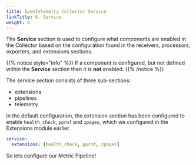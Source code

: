 ```yaml
---
title: OpenTelemetry Collector Service
linkTitle: 6. Service
weight: 6
---
```


The **Service** section is used to configure what components are enabled in the Collector based on the configuration found in the receivers, processors, exporters, and extensions sections.

{{% notice style="info" %}}
If a component is configured, but not defined within the **Service** section then it is **not** enabled.
{{% /notice %}}

The service section consists of three sub-sections:

- extensions
- pipelines
- telemetry

In the default configuration, the extension section has been configured to enable `health_check`, `pprof` and `zpages`, which we configured in the Extensions module earlier.

``` yaml
service:
  extensions: [health_check, pprof, zpages]
```

So lets configure our Metric Pipeline!
